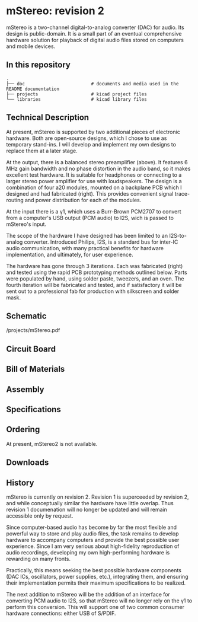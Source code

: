 mStereo: revision 2
========

mStereo is a two-channel digital-to-analog converter (DAC) for audio. Its design is public-domain.  It is a small part of an eventual comprehensive hardware solution for playback of digital audio files stored on computers and mobile devices. 

In this repository
--------------------
    .
    ├── doc                         # documents and media used in the README documentation
    ├── projects                    # kicad project files
    └── libraries                   # kicad library files
    
Technical Description
--------
At present, mStereo is supported by two additional pieces of electronic hardware. Both are open-source designs, which I chose to use as temporary stand-ins. I will develop and implement my own designs to replace them at a later stage.

At the output, there is a balanced stereo preamplifier (above). It features 6 MHz gain bandwidth and no phase distortion in the audio band, so it makes excellent test hardware. It is suitable for headphones or connecting to a larger stereo power amplifier for use with loudspeakers. The design is a combination of four a20 modules, mounted on a backplane PCB which I designed and had fabricated (right). This provides convenient signal trace-routing and power distribution for each of the modules.

At the input there is a γ1, which uses a Burr-Brown PCM2707 to convert from a computer's USB output (PCM audio) to I2S, wich is passed to mStereo's input.

The scope of the hardware I have designed has been limited to an I2S-to-analog converter. Introduced Philips, I2S, is a standard bus for inter-IC audio communication, with many practical benefits for hardware implementation, and ultimately, for user experience.

The hardware has gone through 3 iterations. Each was fabricated (right) and tested using the rapid PCB prototyping methods outlined below. Parts were populated by hand, using solder paste, tweezers, and an oven. The fourth iteration will be fabricated and tested, and if satisfactory it will be sent out to a professional fab for production with silkscreen and solder mask.

Schematic
--------

/projects/mStereo.pdf

Circuit Board
--------

Bill of Materials
--------

Assembly
--------

Specifications
--------

Ordering
--------
At present, mStereo2 is not available.

Downloads
--------

History
--------

mStereo is currently on revision 2.  Revision 1 is superceeded by revision 2, and while conceptually similar the hardware have little overlap.  Thus revision 1 documenation will no longer be updated and will remain accessible only by request.  

Since computer-based audio has become by far the most flexible and powerful way to store and play audio files, the task remains to develop hardware to accompany computers and provide the best possible user experience. Since I am very serious about high-fidelity reproduction of audio recordings, developing my own high-performing hardware is rewarding on many fronts.

Practically, this means seeking the best possible hardware components (DAC ICs, oscillators, power supplies, etc.), integrating them, and ensuring their implementation permits their maximum specifications to be realized.

The next addition to mStereo will be the addition of an interface for converting PCM audio to I2S, so that mStereo will no longer rely on the γ1 to perform this conversion. This will support one of two common consumer hardware connections: either USB of S/PDIF.
